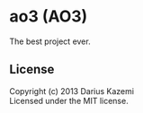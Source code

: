 # ao3 (AO3)

The best project ever.

## License
Copyright (c) 2013 Darius Kazemi  
Licensed under the MIT license.
